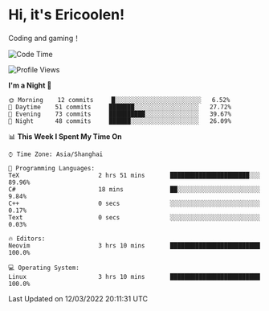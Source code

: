 # Hi, it's Ericoolen!
Coding and gaming！

<!--START_SECTION:waka-->
![Code Time](http://img.shields.io/badge/Code%20Time-188%20hrs%2042%20mins-blue)

![Profile Views](http://img.shields.io/badge/Profile%20Views-0-blue)

**I'm a Night 🦉** 

```text
🌞 Morning    12 commits     █░░░░░░░░░░░░░░░░░░░░░░░░   6.52% 
🌆 Daytime    51 commits     ███████░░░░░░░░░░░░░░░░░░   27.72% 
🌃 Evening    73 commits     ██████████░░░░░░░░░░░░░░░   39.67% 
🌙 Night      48 commits     ██████░░░░░░░░░░░░░░░░░░░   26.09%

```


📊 **This Week I Spent My Time On** 

```text
⌚︎ Time Zone: Asia/Shanghai

💬 Programming Languages: 
TeX                      2 hrs 51 mins       ██████████████████████░░░   89.96% 
C#                       18 mins             ██░░░░░░░░░░░░░░░░░░░░░░░   9.84% 
C++                      0 secs              ░░░░░░░░░░░░░░░░░░░░░░░░░   0.17% 
Text                     0 secs              ░░░░░░░░░░░░░░░░░░░░░░░░░   0.03%

🔥 Editors: 
Neovim                   3 hrs 10 mins       █████████████████████████   100.0%

💻 Operating System: 
Linux                    3 hrs 10 mins       █████████████████████████   100.0%

```


 Last Updated on 12/03/2022 20:11:31 UTC
<!--END_SECTION:waka-->

